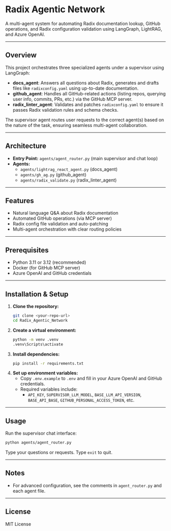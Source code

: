 # Radix Agentic Network

A multi-agent system for automating Radix documentation lookup, GitHub operations, and Radix configuration validation using LangGraph, LightRAG, and Azure OpenAI.

---

## Overview

This project orchestrates three specialized agents under a supervisor using LangGraph:

- **docs_agent**: Answers all questions about Radix, generates and drafts files like `radixconfig.yaml` using up-to-date documentation.
- **github_agent**: Handles all GitHub-related actions (listing repos, querying user info, commits, PRs, etc.) via the GitHub MCP server.
- **radix_linter_agent**: Validates and patches `radixconfig.yaml` to ensure it passes Radix validation rules and schema checks.

The supervisor agent routes user requests to the correct agent(s) based on the nature of the task, ensuring seamless multi-agent collaboration.

---

## Architecture

- **Entry Point:** `agents/agent_router.py` (main supervisor and chat loop)
- **Agents:**
  - `agents/lightrag_react_agent.py` (docs_agent)
  - `agents/gh_ag.py` (github_agent)
  - `agents/radix_validate.py` (radix_linter_agent)

---

## Features

- Natural language Q&A about Radix documentation
- Automated GitHub operations (via MCP server)
- Radix config file validation and auto-patching
- Multi-agent orchestration with clear routing policies

---

## Prerequisites

- Python 3.11 or 3.12 (recommended)
- Docker (for GitHub MCP server)
- Azure OpenAI and GitHub credentials

---

## Installation & Setup

1. **Clone the repository:**
   ```sh
   git clone <your-repo-url>
   cd Radix_Agentic_Network
   ```
2. **Create a virtual environment:**
   ```sh
   python -m venv .venv
   .venv\Scripts\activate
   ```
3. **Install dependencies:**
   ```sh
   pip install -r requirements.txt
   ```
4. **Set up environment variables:**
   - Copy `.env.example` to `.env` and fill in your Azure OpenAI and GitHub credentials.
   - Required variables include:
     - `API_KEY`, `SUPERVISOR_LLM_MODEL`, `BASE_LLM_API_VERSION`, `BASE_API_BASE`, `GITHUB_PERSONAL_ACCESS_TOKEN`, etc.

---

## Usage

Run the supervisor chat interface:
```sh
python agents/agent_router.py
```
Type your questions or requests. Type `exit` to quit.

---

## Notes
- For advanced configuration, see the comments in `agent_router.py` and each agent file.

---

## License
MIT License